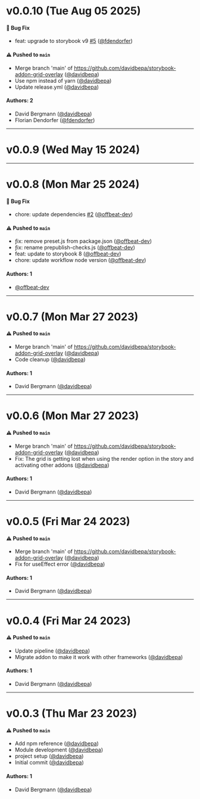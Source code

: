# v0.0.10 (Tue Aug 05 2025)

#### 🐛 Bug Fix

- feat: upgrade to storybook v9 [#5](https://github.com/davidbepa/storybook-addon-grid-overlay/pull/5) ([@fdendorfer](https://github.com/fdendorfer))

#### ⚠️ Pushed to `main`

- Merge branch 'main' of https://github.com/davidbepa/storybook-addon-grid-overlay ([@davidbepa](https://github.com/davidbepa))
- Use npm instead of yarn ([@davidbepa](https://github.com/davidbepa))
- Update release.yml ([@davidbepa](https://github.com/davidbepa))

#### Authors: 2

- David Bergmann ([@davidbepa](https://github.com/davidbepa))
- Florian Dendorfer ([@fdendorfer](https://github.com/fdendorfer))

---

# v0.0.9 (Wed May 15 2024)



---

# v0.0.8 (Mon Mar 25 2024)

#### 🐛 Bug Fix

- chore: update dependencies [#2](https://github.com/davidbepa/storybook-addon-grid-overlay/pull/2) ([@offbeat-dev](https://github.com/offbeat-dev))

#### ⚠️ Pushed to `main`

- ƒix: remove preset.js from package.json ([@offbeat-dev](https://github.com/offbeat-dev))
- ƒix: rename prepublish-checks.js ([@offbeat-dev](https://github.com/offbeat-dev))
- feat: update to storybook 8 ([@offbeat-dev](https://github.com/offbeat-dev))
- chore: update workflow node version ([@offbeat-dev](https://github.com/offbeat-dev))

#### Authors: 1

- [@offbeat-dev](https://github.com/offbeat-dev)

---

# v0.0.7 (Mon Mar 27 2023)

#### ⚠️ Pushed to `main`

- Merge branch 'main' of https://github.com/davidbepa/storybook-addon-grid-overlay ([@davidbepa](https://github.com/davidbepa))
- Code cleanup ([@davidbepa](https://github.com/davidbepa))

#### Authors: 1

- David Bergmann ([@davidbepa](https://github.com/davidbepa))

---

# v0.0.6 (Mon Mar 27 2023)

#### ⚠️ Pushed to `main`

- Merge branch 'main' of https://github.com/davidbepa/storybook-addon-grid-overlay ([@davidbepa](https://github.com/davidbepa))
- Fix: The grid is getting lost when using the render option in the story and activating other addons ([@davidbepa](https://github.com/davidbepa))

#### Authors: 1

- David Bergmann ([@davidbepa](https://github.com/davidbepa))

---

# v0.0.5 (Fri Mar 24 2023)

#### ⚠️ Pushed to `main`

- Merge branch 'main' of https://github.com/davidbepa/storybook-addon-grid-overlay ([@davidbepa](https://github.com/davidbepa))
- Fix for useEffect error ([@davidbepa](https://github.com/davidbepa))

#### Authors: 1

- David Bergmann ([@davidbepa](https://github.com/davidbepa))

---

# v0.0.4 (Fri Mar 24 2023)

#### ⚠️ Pushed to `main`

- Update pipeline ([@davidbepa](https://github.com/davidbepa))
- Migrate addon to make it work with other frameworks ([@davidbepa](https://github.com/davidbepa))

#### Authors: 1

- David Bergmann ([@davidbepa](https://github.com/davidbepa))

---

# v0.0.3 (Thu Mar 23 2023)

#### ⚠️ Pushed to `main`

- Add npm reference ([@davidbepa](https://github.com/davidbepa))
- Module development ([@davidbepa](https://github.com/davidbepa))
- project setup ([@davidbepa](https://github.com/davidbepa))
- Initial commit ([@davidbepa](https://github.com/davidbepa))

#### Authors: 1

- David Bergmann ([@davidbepa](https://github.com/davidbepa))
